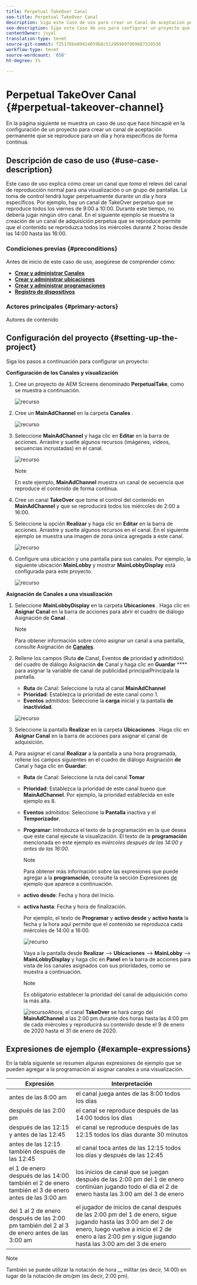 ```yaml
---
title: Perpetual TakeOver Canal
seo-title: Perpetual TakeOver Canal
description: Siga este Caso de uso para crear un Canal de aceptación perpetua.
seo-description: Siga este Caso de uso para configurar un proyecto que cree un canal de toma de control perpetuo que se reproduzca durante un día y hora específicos de forma continua.
contentOwner: jsyal
translation-type: tm+mt
source-git-commit: f25176be89424059b8c51296969f069687328536
workflow-type: tm+mt
source-wordcount: '858'
ht-degree: 1%

---
```



# Perpetual TakeOver Canal {#perpetual-takeover-channel}

En la página siguiente se muestra un caso de uso que hace hincapié en la configuración de un proyecto para crear un canal de aceptación permanente que se reproduce para un día y hora específicos de forma continua.

## Descripción de caso de uso {#use-case-description}

Este caso de uso explica cómo crear un canal que *toma* el relevo del canal de reproducción normal para una visualización o un grupo de pantallas. La toma de control tendrá lugar perpetuamente durante un día y hora específicos.
Por ejemplo, hay un canal de TakeOver perpetuo que se reproduce todos los viernes de 9:00 a 10:00. Durante este tiempo, no debería jugar ningún otro canal. En el siguiente ejemplo se muestra la creación de un canal de adquisición perpetua que se reproduce permite que el contenido se reproduzca todos los miércoles durante 2 horas desde las 14:00 hasta las 16:00.

### Condiciones previas {#preconditions}

Antes de inicio de este caso de uso, asegúrese de comprender cómo:

* **[Crear y administrar Canales](managing-channels.md)**
* **[Crear y administrar ubicaciones](managing-locations.md)**
* **[Crear y administrar programaciones](managing-schedules.md)**
* **[Registro de dispositivos](device-registration.md)**

### Actores principales {#primary-actors}

Autores de contenido

## Configuración del proyecto {#setting-up-the-project}

Siga los pasos a continuación para configurar un proyecto:

**Configuración de los Canales y visualización**

1. Cree un proyecto de AEM Screens denominado **PerpetualTake**, como se muestra a continuación.

   ![recurso](assets/p_usecase1.png)

1. Cree un **MainAdChannel** en la carpeta **Canales** .

   ![recurso](assets/p_usecase2.png)

1. Seleccione **MainAdChannel** y haga clic en **Editar** en la barra de acciones. Arrastre y suelte algunos recursos (imágenes, vídeos, secuencias incrustadas) en el canal.

   ![recurso](assets/p_usecase3.png)


   >[!NOTE]
   >En este ejemplo, **MainAdChannel** muestra un canal de secuencia que reproduce el contenido de forma continua.

1. Cree un canal **TakeOver** que tome el control del contenido en **MainAdChannel** y que se reproducirá todos los miércoles de 2:00 a 16:00.

1. Seleccione la opción **Realizar** y haga clic en **Editar** en la barra de acciones. Arrastre y suelte algunos recursos en el canal. En el siguiente ejemplo se muestra una imagen de zona única agregada a este canal.

   ![recurso](assets/p_usecase4.png)

1. Configure una ubicación y una pantalla para sus canales. Por ejemplo, la siguiente ubicación **MainLobby** y mostrar **MainLobbyDisplay** está configurada para este proyecto.

   ![recurso](assets/p_usecase5.png)

**Asignación de Canales a una visualización**

1. Seleccione **MainLobbyDisplay** en la carpeta **Ubicaciones** . Haga clic en **Asignar Canal** en la barra de acciones para abrir el cuadro de diálogo Asignación de **Canal** .

   >[!NOTE]
   >Para obtener información sobre cómo asignar un canal a una pantalla, consulte Asignación de **[Canales](channel-assignment.md)**.

1. Rellene los campos (Ruta **de** Canal, Eventos **de** prioridad **y** admitidos) del cuadro de diálogo Asignación **de** Canal y haga clic en **Guardar** **** para asignar la variable de canal de publicidad principalPrincipala la pantalla.

   * **Ruta** de Canal: Seleccione la ruta al canal **MainAdChannel**
   * **Prioridad**: Establezca la prioridad de este canal como 1.
   * **Eventos** admitidos: Seleccione la **carga** inicial y la pantalla **de inactividad**.

   ![recurso](assets/p_usecase6.png)

1. Seleccione la pantalla **Realizar** en la carpeta **Ubicaciones** . Haga clic en **Asignar Canal** en la barra de acciones para asignar el canal de adquisición.

1. Para asignar el canal **Realizar** a la pantalla a una hora programada, rellene los campos siguientes en el cuadro de diálogo Asignación **de** Canal y haga clic en **Guardar**:

   * **Ruta** de Canal: Seleccione la ruta del canal **Tomar**
   * **Prioridad**: Establezca la prioridad de este canal bueno que **MainAdChannel**. Por ejemplo, la prioridad establecida en este ejemplo es 8.
   * **Eventos** admitidos: Seleccione la **Pantalla** inactiva y el **Temporizador**.
   * **Programar**: Introduzca el texto de la programación en la que desea que este canal ejecute la visualización. El texto de la **programación** mencionada en este ejemplo es *miércoles después de las 14:00 y antes de las 16:00*.

      >[!NOTE]
      >Para obtener más información sobre las expresiones que puede agregar a la **programación**, consulte la sección Expresiones [de](#example-expressions) ejemplo que aparece a continuación.
   * **activo desde**: Fecha y hora del Inicio.
   * **activa hasta**: Fecha y hora de finalización.

      Por ejemplo, el texto de **Programar** y **activo desde** y **activo hasta** la fecha y la hora aquí permite que el contenido se reproduzca cada miércoles de 14:00 a 16:00.


      ![recurso](assets/p_usecase7.png)

      Vaya a la pantalla desde **Realizar** —> **Ubicaciones** —> **MainLobby** —> **MainLobbyDisplay** y haga clic en **Panel** en la barra de acciones para vista de los canales asignados con sus prioridades, como se muestra a continuación.

      >[!NOTE]
      >Es obligatorio establecer la prioridad del canal de adquisición como la más alta.

      ![recurso](assets/p_usecase8.png)Ahora, el canal **TakeOver** se hará cargo del **MainAdChannel** a las 2:00 pm durante dos horas hasta las 4:00 pm de cada miércoles y reproducirá su contenido desde el 9 de enero de 2020 hasta el 31 de enero de 2020.

## Expresiones de ejemplo {#example-expressions}

En la tabla siguiente se resumen algunas expresiones de ejemplo que se pueden agregar a la programación al asignar canales a una visualización.

| **Expresión** | **Interpretación** |
|---|---|
| antes de las 8:00 am | el canal juega antes de las 8:00 todos los días |
| después de las 2:00 pm | el canal se reproduce después de las 14:00 todos los días |
| después de las 12:15 y antes de las 12:45 | el canal se reproduce después de las 12:15 todos los días durante 30 minutos |
| antes de las 12:15 también después de las 12:45 | el canal toca antes de las 12:15 todos los días y después de las 12:45 |
| el 1 de enero después de las 14:00 también el 2 de enero también el 3 de enero antes de las 3:00 am | los inicios de canal que se juegan después de las 2:00 pm del 1 de enero continúan jugando todo el día el 2 de enero hasta las 3:00 am del 3 de enero |
| del 1 al 2 de enero después de las 2:00 pm también del 2 al 3 de enero antes de las 3:00 am | el jugador de inicios de canal después de las 2:00 pm del 1 de enero, sigue jugando hasta las 3:00 am del 2 de enero, luego vuelve a inicio el 2 de enero a las 2:00 pm y sigue jugando hasta las 3:00 am del 3 de enero |

>[!NOTE]
>
>También se puede utilizar la notación de hora __ militar (es decir, 14:00) en lugar de la notación de *am/pm* (es decir, 2:00 pm).

